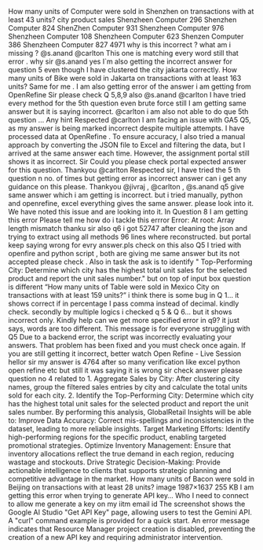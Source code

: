 How many units of Computer were sold in Shenzhen on transactions with at least 43 units? city product sales Shenzheen Computer 296 Shenzhen Computer 824 ShenZhen Computer 931 Shenzheen Computer 976 Shenzheen Computer 108 Shenzheen Computer 623 Shenzen Computer 386 Shenzheen Computer 827 4971 why is this incorrect ? what am i missing ? @s.anand @carlton
This one is matching every word still  that error . why sir @s.anand
yes I`m also getting the incorrect answer for question 5 even though I have clustered the city jakarta correctly. How many units of Bike were sold in Jakarta on transactions with at least 163 units?
Same for me . I am also getting error of the answer i am getting from OpenRefine
Sir please check Q 5,8,9 also
@s.anand @carlton I have tried every method for the 5th question even brute force still I am getting same answer but it is saying incorrect.
@carlton i am also not able to do que 5th question … Any hint
Respected @carlton I am facing an issue with GA5 Q5, as my answer is being marked incorrect despite multiple attempts. I have processed data at OpenRefine . To ensure accuracy, I also tried a manual approach by converting the JSON file to Excel and filtering the data, but I arrived at the same answer each time. However, the assignment portal still shows it as incorrect. Sir Could you please check portal expected answer for this question. Thankyou
@carlton Respected sir, I have tried the 5 th question n no. of times but getting error as incorrect answer can i get any guidance on this please. Thankyou
@jivraj , @carlton , @s.anand q5 give same answer which i am getting is incorrect. but i tried manually, python and openrefine, excel everything gives the same answer. please look into it.
We have noted this issue and are looking into it.
In Question 8 I am getting this error Please tell me how do i tackle this errror Error: At root: Array length mismatch
thanku sir also q6 i got 52747 after cleaning the json and trying to extract using all methods 96 lines where reconstructed. but portal keep saying wrong for evry answer.pls check on this also
Q5 I tried with openfire and python script , both are giving me same answer but its not accepted please check . Also in task the ask is to identify " Top-Performing City: Determine which city has the highest total unit sales for the selected product and report the unit sales number." but on top of input box question is different “How many units of Table were sold in Mexico City on transactions with at least 159 units?”
i think there is some bug in Q 1… it shows correct if in percentage I pass comma instead of decimal. kindly check. secondly by multiple logics i checked q 5 & Q 6… but it shows incorrect only. Kindly help
can we get more specified error in q9? it just says, words are too different.
This message is for everyone struggling with Q5 Due to a backend error, the script was incorrectly evaluating your answers. That problem has been fixed and you must check once again. If you are still getting it incorrect, better watch Open Refine - Live Session
hellor sir my answer is 4764 after so many verification like excel python open refine etc but still it was saying it is wrong sir check answer please question no 4 related to 1. Aggregate Sales by City: After clustering city names, group the filtered sales entries by city and calculate the total units sold for each city. 2. Identify the Top-Performing City: Determine which city has the highest total unit sales for the selected product and report the unit sales number. By performing this analysis, GlobalRetail Insights will be able to: Improve Data Accuracy: Correct mis-spellings and inconsistencies in the dataset, leading to more reliable insights. Target Marketing Efforts: Identify high-performing regions for the specific product, enabling targeted promotional strategies. Optimize Inventory Management: Ensure that inventory allocations reflect the true demand in each region, reducing wastage and stockouts. Drive Strategic Decision-Making: Provide actionable intelligence to clients that supports strategic planning and competitive advantage in the market. How many units of Bacon were sold in Beijing on transactions with at least 28 units?
image 1987×1637 255 KB I am getting this error when trying to generate API key… Who I need to connect to allow me generate a key on my iitm email id
The screenshot shows the Google AI Studio "Get API Key" page, allowing users to test the Gemini API. A "curl" command example is provided for a quick start. An error message indicates that Resource Manager project creation is disabled, preventing the creation of a new API key and requiring administrator intervention.
